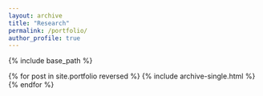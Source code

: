 ```yaml
---
layout: archive
title: "Research"
permalink: /portfolio/
author_profile: true
---
```


{% include base_path %}


{% for post in site.portfolio reversed %}
{% include archive-single.html %}
{% endfor %}
